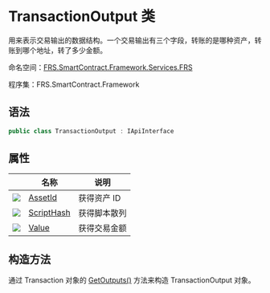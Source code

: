 # TransactionOutput 类

用来表示交易输出的数据结构。一个交易输出有三个字段，转账的是哪种资产，转账到哪个地址，转了多少金额。

命名空间：[FRS.SmartContract.Framework.Services.FRS](../FRS.md)

程序集：FRS.SmartContract.Framework

## 语法

```c#
public class TransactionOutput : IApiInterface
```

## 属性

|                                          | 名称                                       | 说明     |
| ---------------------------------------- | ---------------------------------------- | ------ |
| ![](https://i-msdn.sec.s-msft.com/dynimg/IC74937.jpeg) | [AssetId](TransactionOutput/AssetId.md)  | 获得资产 ID |
| ![](https://i-msdn.sec.s-msft.com/dynimg/IC74937.jpeg) | [ScriptHash](TransactionOutput/ScriptHash.md) | 获得脚本散列 |
| ![](https://i-msdn.sec.s-msft.com/dynimg/IC74937.jpeg) | [Value](TransactionOutput/Value.md)      | 获得交易金额 |

## 构造方法

通过 Transaction 对象的 [GetOutputs()](Transaction/GetOutputs.md) 方法来构造 TransactionOutput 对象。